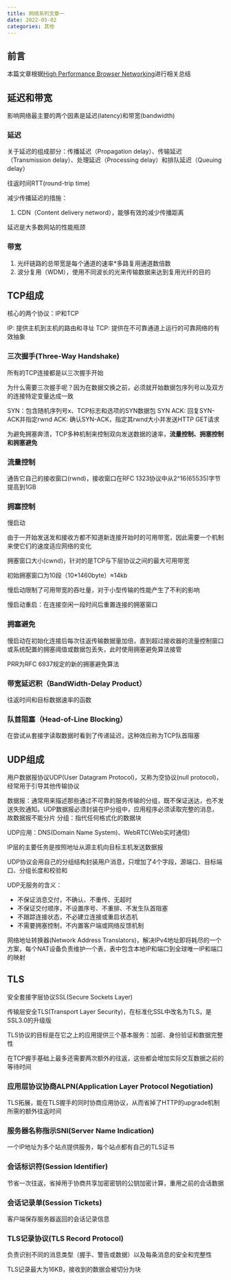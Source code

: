 ```yaml
---
title: 网络系列文章一
date: 2022-05-02
categories: 其他
---
```


## 前言

本篇文章根据[High Performance Browser Networking](https://hpbn.co/)进行相关总结

## 延迟和带宽

影响网络最主要的两个因素是延迟(latency)和带宽(bandwidth)

### 延迟

关于延迟的组成部分：传播延迟（Propagation delay）、传输延迟（Transmission delay）、处理延迟（Processing delay）和排队延迟（Queuing delay）

往返时间RTT(round-trip time)

减少传播延迟的措施：
1. CDN（Content delivery netword），能够有效的减少传播距离

延迟是大多数网站的性能瓶颈

### 带宽

1. 光纤链路的总带宽是每个通道的速率*多路复用通道数倍数
2. 波分复用（WDM），使用不同波长的光来传输数据来达到复用光纤的目的

## TCP组成

核心的两个协议：IP和TCP

IP: 提供主机到主机的路由和寻址
TCP: 提供在不可靠通道上运行的可靠网络的有效抽象

### 三次握手(Three-Way Handshake)

所有的TCP连接都是以三次握手开始

为什么需要三次握手呢？因为在数据交换之前，必须就开始数据包序列号以及双方的连接特定变量达成一致

<!-- TODO: 需要其他文章补充 -->
SYN：包含随机序列号x、TCP标志和选项的SYN数据包
SYN ACK: 回复SYN-ACK并指定rwnd
ACK: 确认SYN-ACK，指定其rwnd大小并发送HTTP GET请求

为避免拥塞奔溃，TCP多种机制来控制双向发送数据的速率，**流量控制、拥塞控制和拥塞避免**

### 流量控制

通告它自己的接收窗口(rwnd)，接收窗口在RFC 1323协议中从2^16(65535)字节提高到1GB

### 拥塞控制

慢启动

由于一开始发送发和接收方都不知道新连接开始时的可用带宽，因此需要一个机制来使它们的速度适应网络的变化

拥塞窗口大小(cwnd)，针对的是TCP与下层协议之间的最大可用带宽

初始拥塞窗口为10段（10*1460byte）≈14kb

慢启动限制了可用带宽的吞吐量，对于小型传输的性能产生了不利的影响

慢启动重启：在连接空闲一段时间后重置连接的拥塞窗口

### 拥塞避免

慢启动在初始化连接后每次往返传输数据量加倍，直到超过接收器的流量控制窗口或系统配置的拥塞阈值或数据包丢失，此时使用拥塞避免算法接管

PRR为RFC 6937规定的新的拥塞避免算法

### 带宽延迟积（BandWidth-Delay Product）

往返时间和目标数据速率的函数

### 队首阻塞（Head-of-Line Blocking）

在尝试从套接字读取数据时看到了传递延迟，这种效应称为TCP队首阻塞

## UDP组成

用户数据报协议UDP(User Datagram Protocol)，又称为空协议(null protocol)，经常用于引导其他传输协议

数据报：通常用来描述那些通过不可靠的服务传输的分组，既不保证送达，也不发送失败通知。UDP数据报必须封装在IP分组中，应用程序必须读取完整的消息，故数据报不能分片
分组：指代任何格式化的数据块

UDP应用：DNS(Domain Name System)、WebRTC(Web实时通信)

IP层的主要任务是按照地址从源主机向目标主机发送数据报

UDP协议会用自己的分组结构封装用户消息，只增加了4个字段，源端口、目标端口、分组长度和校验和

UDP无服务的含义：
- 不保证消息交付，不确认、不重传、无超时
- 不保证交付顺序，不设置序号、不重排、不发生队首阻塞
- 不跟踪连接状态，不必建立连接或重启状态机
- 不需要拥塞控制，不内置客户端或网络反馈机制

网络地址转换器(Network Address Translators)，解决IPv4地址即将耗尽的一个方案，每个NAT设备负责维护一个表，表中包含本地IP和端口到全球唯一IP和端口的映射

## TLS

安全套接字层协议SSL(Secure Sockets Layer)

传输层安全TLS(Transport Layer Security)，在标准化SSL中改名为TLS，是SSL3.0的升级版

TLS协议的目标是在它之上的应用提供三个基本服务：加密、身份验证和数据完整性

在TCP握手基础上最多还需要两次额外的往返，这些都会增加实际交互数据之前的等待时间

### 应用层协议协商ALPN(Application Layer Protocol Negotiation)

TLS拓展，能在TLS握手的同时协商应用协议，从而省掉了HTTP的upgrade机制所需的额外往返时间

### 服务器名称指示SNI(Server Name Indication)

一个IP地址为多个站点提供服务，每个站点都有自己的TLS证书

### 会话标识符(Session Identifier)

节省一次往返，省掉用于协商共享加密密钥的公钥加密计算，重用之前的会话数据

### 会话记录单(Session Tickets)

客户端保存服务器返回的会话记录信息

### TLS记录协议(TLS Record Protocol)

负责识别不同的消息类型（握手、警告或数据）以及每条消息的安全和完整性

TLS记录最大为16KB，接收到的数据会被切分为块